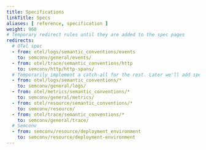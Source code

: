 ```yaml
---
title: Specifications
linkTitle: Specs
aliases: [ reference, specification ]
weight: 960
# Temporary redirect rules until they are added to the spec pages
redirects:
  # OTel spec
  - from: otel/logs/semantic_conventions/events
    to: semconv/general/events/
  - from: otel/trace/semantic_conventions/http
    to: semconv/http/http-spans/
  # Temporarily implement a catch-all for the rest. Later we'll add specific redirects like the one above.
  - from: otel/logs/semantic_conventions/*
    to: semconv/general/logs/
  - from: otel/metrics/semantic_conventions/*
    to: semconv/general/metrics/
  - from: otel/resource/semantic_conventions/*
    to: semconv/resource/
  - from: otel/trace/semantic_conventions/*
    to: semconv/general/trace/
  # Semconv
  - from: semconv/resource/deployment_environment
    to: semconv/resource/deployment-environment
---
```

